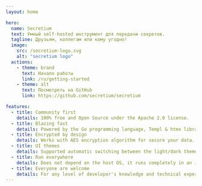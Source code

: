 ```yaml
---
layout: home

hero:
  name: Secretium
  text: Умный self-hosted инструмент для передачи секретов.
  tagline: Друзьям, коллегам или кому угодно!
  image:
    src: /secretium-logo.svg
    alt: "secretium logo"
  actions:
    - theme: brand
      text: Начало работы
      link: /ru/getting-started
    - theme: alt
      text: Посмотреть на GitHub
      link: https://github.com/secretium/secretium

features:
  - title: Community first
    details: 100% free and Open Source under the Apache 2.0 license.
  - title: Blazing fast
    details: Powered by the Go programming language, Templ & htmx libraries.
  - title: Encrypted by design
    details: Works with AES encryption algorithm for secure your data.
  - title: UI themes
    details: Supported automatic switching between the light/dark themes.
  - title: Run everywhere
    details: Does not depend on the host OS, it runs completely in an isolated Docker container.
  - title: Everyone are welcome
    details: For any level of developer's knowledge and technical expertise.
---
```


